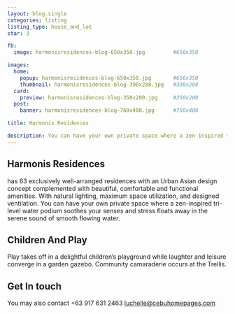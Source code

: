 ```yaml
---
layout: blog.single
categories: listing
listing_type: house_and_lot
star: 3

fb:
  image: harmonisresidences-blog-650x350.jpg         #650x350

images:
  home:
    popup: harmonisresidences-blog-650x350.jpg       #650x350
    thumbnail: harmonisresidences-blog-390x280.jpg   #390x280
  card:
    preview: harmonisresidences-blog-350x200.jpg     #350x200
  post:
    banner: harmonisresidences-blog-760x400.jpg      #750x400

title: Harmonis Residences

description: You can have your own private space where a zen-inspired tri-level water podium soothes your senses and stress floats away in the serene sound of smooth flowing water. 
---
```


## Harmonis Residences 

has 63 exclusively well-arranged residences with an Urban Asian design concept complemented with beautiful, comfortable and functional amenities. With natural lighting, maximum space utilization, and designed ventilation. You can have your own private space where a zen-inspired tri-level water podium soothes your senses and stress floats away in the serene sound of smooth flowing water. 

## Children And Play
Play takes off in a delightful children’s playground while laughter and leisure converge in a garden gazebo. Community camaraderie occurs at the Trellis.

## Get In touch
You may also contact +63 917 631 2463 
[luchelle@cebuhomepages.com](mailto:luchelle@cebuhomepages.com)